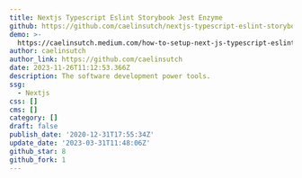 ```yaml
---
title: Nextjs Typescript Eslint Storybook Jest Enzyme
github: https://github.com/caelinsutch/nextjs-typescript-eslint-storybook-jest-enzyme
demo: >-
  https://caelinsutch.medium.com/how-to-setup-next-js-typescript-eslint-storybook-jest-enzyme-610451591df0
author: caelinsutch
author_link: https://github.com/caelinsutch
date: 2023-11-26T11:12:53.366Z
description: The software development power tools.
ssg:
  - Nextjs
css: []
cms: []
category: []
draft: false
publish_date: '2020-12-31T17:55:34Z'
update_date: '2023-03-31T11:48:06Z'
github_star: 8
github_fork: 1
---
```

